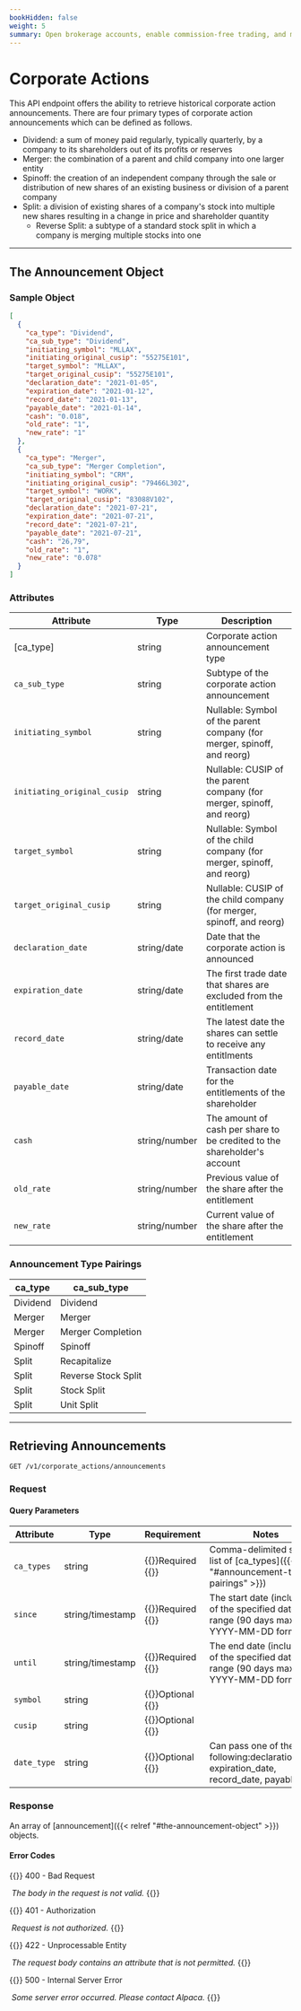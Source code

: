 ```yaml
---
bookHidden: false
weight: 5
summary: Open brokerage accounts, enable commission-free trading, and manage the ongoing user experience with Alpaca Broker API
---
```


# Corporate Actions

This API endpoint offers the ability to retrieve historical corporate action announcements. There are four primary types of corporate action announcements which can be defined as follows.

- Dividend: a sum of money paid regularly, typically quarterly, by a company to its shareholders out of its profits or reserves
- Merger: the combination of a parent and child company into one larger entity
- Spinoff: the creation of an independent company through the sale or distribution of new shares of an existing business or division of a parent company
- Split: a division of existing shares of a company's stock into multiple new shares resulting in a change in price and shareholder quantity
  - Reverse Split: a subtype of a standard stock split in which a company is merging multiple stocks into one

---
## **The Announcement Object**

### Sample Object

``` json
[
  {
    "ca_type": "Dividend",
    "ca_sub_type": "Dividend",
    "initiating_symbol": "MLLAX",
    "initiating_original_cusip": "55275E101",
    "target_symbol": "MLLAX",
    "target_original_cusip": "55275E101",
    "declaration_date": "2021-01-05",
    "expiration_date": "2021-01-12",
    "record_date": "2021-01-13",
    "payable_date": "2021-01-14",
    "cash": "0.018",
    "old_rate": "1",
    "new_rate": "1"
  },
  {
    "ca_type": "Merger",
    "ca_sub_type": "Merger Completion",
    "initiating_symbol": "CRM",
    "initiating_original_cusip": "79466L302",
    "target_symbol": "WORK",
    "target_original_cusip": "83088V102",
    "declaration_date": "2021-07-21",
    "expiration_date": "2021-07-21",
    "record_date": "2021-07-21",
    "payable_date": "2021-07-21",
    "cash": "26,79",
    "old_rate": "1",
    "new_rate": "0.078"
  }
]
```

### Attributes

| Attribute                            | Type          | Description                                                                       |
| ------------------------------------ | ------------- | --------------------------------------------------------------------------------- |
| [ca_type] | string        | Corporate action announcement type                                                |
| `ca_sub_type`                        | string        | Subtype of the corporate action announcement                                      |
| `initiating_symbol`                  | string        | Nullable: Symbol of the parent company (for merger, spinoff, and reorg)           |
| `initiating_original_cusip`          | string        | Nullable: CUSIP of the parent company (for merger, spinoff, and reorg)            |
| `target_symbol`                      | string        | Nullable: Symbol of the child company (for merger, spinoff, and reorg)            |
| `target_original_cusip`              | string        | Nullable: CUSIP of the child company (for merger, spinoff, and reorg)             |
| `declaration_date`                   | string/date   | Date that the corporate action is announced                                       |
| `expiration_date`                    | string/date   | The first trade date that shares are excluded from the entitlement                |
| `record_date`                        | string/date   | The latest date the shares can settle to receive any entitlments                  |
| `payable_date`                       | string/date   | Transaction date for the entitlements of the shareholder                          |
| `cash`                               | string/number | The amount of cash per share to be credited to the shareholder's account          |
| `old_rate`                           | string/number | Previous value of the share after the entitlement                                 |
| `new_rate`                           | string/number | Current value of the share after the entitlement                                  |


###  Announcement Type Pairings

| ca_type          | ca_sub_type          |
| ---------------- | -------------------- |
| Dividend         | Dividend             |
| Merger           | Merger               |
| Merger           | Merger Completion    |
| Spinoff          | Spinoff              |
| Split            | Recapitalize         |
| Split            | Reverse Stock Split  |
| Split            | Stock Split          |
| Split            | Unit Split           |

---

## **Retrieving Announcements**

`GET /v1/corporate_actions/announcements`

### Request

#### Query Parameters

| Attribute  | Type             | Requirement                         | Notes                                                                                      |
| ---------- | ---------------- | ----------------------------------- | ------------------------------------------------------------------------------------------ |
| `ca_types` | string           | {{<hint info>}}Required {{</hint>}} | Comma-delimited string list of [ca_types]({{< relref "#announcement-type-pairings" >}})    |
| `since`    | string/timestamp | {{<hint info>}}Required {{</hint>}} | The start date (inclusive) of the specified date range (90 days max) in YYYY-MM-DD format  |
| `until`    | string/timestamp | {{<hint info>}}Required {{</hint>}} | The end date (inclusive) of the specified date range (90 days max) in YYYY-MM-DD format    |
| `symbol`   | string           | {{<hint info>}}Optional {{</hint>}} |                                                                                            |
| `cusip`    | string           | {{<hint info>}}Optional {{</hint>}} |                                                                                            |
| `date_type`| string           | {{<hint info>}}Optional {{</hint>}} | Can pass one of the following:declaration_date, expiration_date, record_date, payable_date |

### Response

An array of [announcement]({{< relref "#the-announcement-object" >}}) objects.

#### Error Codes

{{<hint warning>}}
400 - Bad Request

​ _The body in the request is not valid._
{{</hint>}}

{{<hint warning>}}
401 - Authorization

​ _Request is not authorized._
{{</hint>}}

{{<hint warning>}}
422 - Unprocessable Entity

​ _The request body contains an attribute that is not permitted._
{{</hint>}}

{{<hint warning>}}
500 - Internal Server Error

​ _Some server error occurred. Please contact Alpaca._
{{</hint>}}
